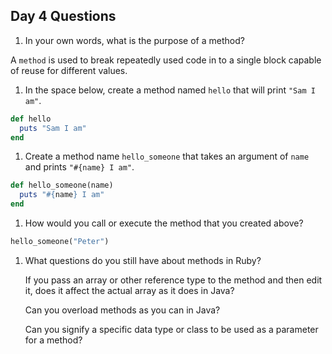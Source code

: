 ## Day 4 Questions

1. In your own words, what is the purpose of a method?

  A `method` is used to break repeatedly used code in to a single block capable of reuse for different values.

1. In the space below, create a method named `hello` that will print `"Sam I am"`.
```ruby
def hello
  puts "Sam I am"
end
```

1. Create a method name `hello_someone` that takes an argument of `name` and prints `"#{name} I am"`.
```ruby
def hello_someone(name)
  puts "#{name} I am"
end
```

1. How would you call or execute the method that you created above?
```ruby
hello_someone("Peter")
```

1. What questions do you still have about methods in Ruby?

   If you pass an array or other reference type to the method and then edit it, does it affect the actual array as it does in Java?

   Can you overload methods as you can in Java?

   Can you signify a specific data type or class to be used as a parameter for a method?
